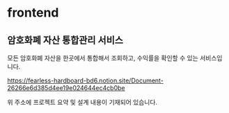 # frontend

## 암호화폐 자산 통합관리 서비스

모든 암호화폐 자산을 한곳에서 통합해서 조회하고, 수익률을 확인할 수 있는 서비스입니다.

https://fearless-hardboard-bd6.notion.site/Document-26266e6d385d4ee19e024644ec4cb0be

위 주소에 프로젝트 요약 및 설계 내용이 기재되어 있습니다.

